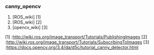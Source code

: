 ### canny_opencv
1. [ROS_wiki] [1]
2. [ROS_wiki] [2]
3. [opencv_wiki] [3]

[1] :http://wiki.ros.org/image_transport/Tutorials/PublishingImages
[2] :http://wiki.ros.org/image_transport/Tutorials/SubscribingToImages
[3] :https://docs.opencv.org/3.4/da/d5c/tutorial_canny_detector.html
